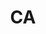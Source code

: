 ---
post_id:    2019-CA
title:      CA
images:
  - ext:    01.jpg
    width:  2400
    height: 3000
    meta:   Kootenay, B.C.
---